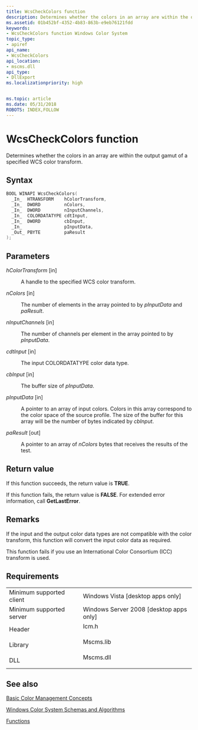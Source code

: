 ```yaml
---
title: WcsCheckColors function
description: Determines whether the colors in an array are within the output gamut of a specified WCS color transform.
ms.assetid: 01b452bf-4352-4b83-863b-e9eb76121fdd
keywords:
- WcsCheckColors function Windows Color System
topic_type:
- apiref
api_name:
- WcsCheckColors
api_location:
- mscms.dll
api_type:
- DllExport
ms.localizationpriority: high


ms.topic: article
ms.date: 05/31/2018
ROBOTS: INDEX,FOLLOW
---
```


# WcsCheckColors function

Determines whether the colors in an array are within the output gamut of a specified WCS color transform.

## Syntax


```C++
BOOL WINAPI WcsCheckColors(
  _In_  HTRANSFORM    hColorTransform,
  _In_  DWORD         nColors,
  _In_  DWORD         nInputChannels,
  _In_  COLORDATATYPE cdtInput,
  _In_  DWORD         cbInput,
  _In_                pInputData,
  _Out_ PBYTE         paResult
);
```



## Parameters

<dl> <dt>

*hColorTransform* \[in\]
</dt> <dd>

A handle to the specified WCS color transform.

</dd> <dt>

*nColors* \[in\]
</dt> <dd>

The number of elements in the array pointed to by *pInputData* and *paResult*.

</dd> <dt>

*nInputChannels* \[in\]
</dt> <dd>

The number of channels per element in the array pointed to by *pInputData*.

</dd> <dt>

*cdtInput* \[in\]
</dt> <dd>

The input COLORDATATYPE color data type.

</dd> <dt>

*cbInput* \[in\]
</dt> <dd>

The buffer size of *pInputData*.

</dd> <dt>

*pInputData* \[in\]
</dt> <dd>

A pointer to an array of input colors. Colors in this array correspond to the color space of the source profile. The size of the buffer for this array will be the number of bytes indicated by *cbInput*.

</dd> <dt>

*paResult* \[out\]
</dt> <dd>

A pointer to an array of *nColors* bytes that receives the results of the test.

</dd> </dl>

## Return value

If this function succeeds, the return value is **TRUE**.

If this function fails, the return value is **FALSE**. For extended error information, call **GetLastError**.

## Remarks

If the input and the output color data types are not compatible with the color transform, this function will convert the input color data as required.

This function fails if you use an International Color Consortium (ICC) transform is used.

## Requirements



|                                     |                                                                                      |
|-------------------------------------|--------------------------------------------------------------------------------------|
| Minimum supported client<br/> | Windows Vista \[desktop apps only\]<br/>                                       |
| Minimum supported server<br/> | Windows Server 2008 \[desktop apps only\]<br/>                                 |
| Header<br/>                   | <dl> <dt>Icm.h</dt> </dl>     |
| Library<br/>                  | <dl> <dt>Mscms.lib</dt> </dl> |
| DLL<br/>                      | <dl> <dt>Mscms.dll</dt> </dl> |



## See also

<dl> <dt>

[Basic Color Management Concepts](basic-color-management-concepts.md)
</dt> <dt>

[Windows Color System Schemas and Algorithms](windows-color-system-schemas-and-algorithms.md)
</dt> <dt>

[Functions](functions.md)
</dt> </dl>

 

 





